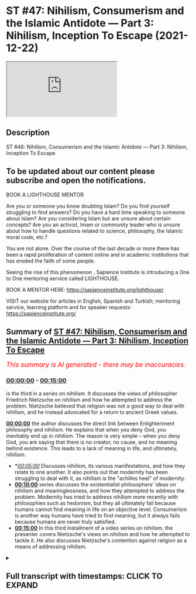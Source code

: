 # ST #47:  Nihilism, Consumerism and the Islamic Antidote — Part 3: Nihilism, Inception To Escape (2021-12-22)

<iframe loading='lazy' src='https://www.youtube.com/embed/iyDGNu1-lcU'></iframe>

## Description

ST #46:  Nihilism, Consumerism and the Islamic Antidote — Part 3: Nihilism, Inception To Escape

To be updated about our content please subscribe and open the notifications.
----
BOOK A LIGHTHOUSE MENTOR

Are you or someone you know doubting Islam? Do you find yourself struggling to find answers?  Do you have a hard time speaking to someone about Islam?  Are you considering Islam but are unsure about certain concepts?  Are you an activist, Imam or community leader who is unsure about how to handle questions related to science, philosophy, the Islamic moral code, etc.?

You are not alone.  Over the course of the last decade or more there has been a rapid proliferation of content online and in academic institutions that has eroded the faith of some people.

Seeing the rise of  this phenomenon , Sapience Institute is introducing a One to One mentoring service called LIGHTHOUSE.

BOOK A MENTOR HERE: https://sapienceinstitute.org/lighthouse/

VISIT our website for articles in English, Spanish and Turkish; mentoring service, learning platform and for speaker requests: https://sapienceinstitute.org/

## Summary of [ST #47: Nihilism, Consumerism and the Islamic Antidote — Part 3: Nihilism, Inception To Escape](https://www.youtube.com/watch?v=iyDGNu1-lcU)


*<span style="color:red; font-size:125%">This summary is AI generated - there may be inaccuracies</span>. [](/)*

### [00:00:00](https://www.youtube.com/watch?v=iyDGNu1-lcU&t=0) - [00:15:00](https://www.youtube.com/watch?v=iyDGNu1-lcU&t=900)

 is the third in a series on nihilism. It discusses the views of philosopher Friedrich Nietzsche on nihilism and how he attempted to address the problem. Nietzsche believed that religion was not a good way to deal with nihilism, and he instead advocated for a return to ancient Greek values.

**[00:00:00](https://www.youtube.com/watch?v=iyDGNu1-lcU&t=0)**  the author discusses the direct link between Enlightenment philosophy and nihilism. He explains that when you deny God, you inevitably end up in nihilism. The reason is very simple – when you deny God, you are saying that there is no creator, no cause, and no meaning behind existence. This leads to a lack of meaning in life, and ultimately, nihilism.
* **[00:05:00](https://www.youtube.com/watch?v=iyDGNu1-lcU&t=300)* Discusses nihilism, its various manifestations, and how they relate to one another. It also points out that modernity has been struggling to deal with it, as nihilism is the "achilles heel" of modernity.
* **[00:10:00](https://www.youtube.com/watch?v=iyDGNu1-lcU&t=600)**  series discusses the existentialist philosophers' ideas on nihilism and meaninglessness, and how they attempted to address the problem. Modernity has tried to address nihilism more recently with philosophies such as hedonism, but they all ultimately fail because humans cannot find meaning in life on an objective level. Consumerism is another way humans have tried to find meaning, but it always fails because humans are never truly satisfied.
* **[00:15:00](https://www.youtube.com/watch?v=iyDGNu1-lcU&t=900)** In this third installment of a video series on nihilism, the presenter covers Nietzsche's views on nihilism and how he attempted to tackle it. He also discusses Nietzsche's contention against religion as a means of addressing nihilism.

<details><summary><h2>Full transcript with timestamps: CLICK TO EXPAND</h2></summary>

[0:00:12](https://youtu.be/iyDGNu1-lcU?t=12) assalamualaikum brothers and sisters  
[0:00:14](https://youtu.be/iyDGNu1-lcU?t=14) welcome back to the sapiens thoughts  
[0:00:16](https://youtu.be/iyDGNu1-lcU?t=16) video series where we're discussing  
[0:00:18](https://youtu.be/iyDGNu1-lcU?t=18) nihilism consumerism and the islamic  
[0:00:20](https://youtu.be/iyDGNu1-lcU?t=20) antidote to both  
[0:00:23](https://youtu.be/iyDGNu1-lcU?t=23) now in this episode we're going to look  
[0:00:25](https://youtu.be/iyDGNu1-lcU?t=25) at the direct link between  
[0:00:28](https://youtu.be/iyDGNu1-lcU?t=28) the ideas promoted by the enlightenment  
[0:00:31](https://youtu.be/iyDGNu1-lcU?t=31) philosophers and  
[0:00:33](https://youtu.be/iyDGNu1-lcU?t=33) nihilism so why is it the question we're  
[0:00:36](https://youtu.be/iyDGNu1-lcU?t=36) going to be addressing is why  
[0:00:38](https://youtu.be/iyDGNu1-lcU?t=38) does godlessness lead to nihilism why  
[0:00:40](https://youtu.be/iyDGNu1-lcU?t=40) does why is it the case that when you  
[0:00:42](https://youtu.be/iyDGNu1-lcU?t=42) deny god whatever worldview you may come  
[0:00:46](https://youtu.be/iyDGNu1-lcU?t=46) up with or follow but one which denies  
[0:00:49](https://youtu.be/iyDGNu1-lcU?t=49) a creator  
[0:00:51](https://youtu.be/iyDGNu1-lcU?t=51) why does that entail that you would  
[0:00:53](https://youtu.be/iyDGNu1-lcU?t=53) inevitably end up  
[0:00:55](https://youtu.be/iyDGNu1-lcU?t=55) in or with nihilism now the reason is  
[0:00:59](https://youtu.be/iyDGNu1-lcU?t=59) very simple  
[0:01:00](https://youtu.be/iyDGNu1-lcU?t=60) when you deny god  
[0:01:02](https://youtu.be/iyDGNu1-lcU?t=62) essentially what you're saying is that  
[0:01:03](https://youtu.be/iyDGNu1-lcU?t=63) there is no creator there is no cause  
[0:01:06](https://youtu.be/iyDGNu1-lcU?t=66) behind  
[0:01:07](https://youtu.be/iyDGNu1-lcU?t=67) the universe behind existence  
[0:01:11](https://youtu.be/iyDGNu1-lcU?t=71) and ultimately what you're essentially  
[0:01:13](https://youtu.be/iyDGNu1-lcU?t=73) saying therefore is that everything  
[0:01:16](https://youtu.be/iyDGNu1-lcU?t=76) that exists  
[0:01:18](https://youtu.be/iyDGNu1-lcU?t=78) the universe and everything within the  
[0:01:20](https://youtu.be/iyDGNu1-lcU?t=80) universe  
[0:01:21](https://youtu.be/iyDGNu1-lcU?t=81) is a result of  
[0:01:24](https://youtu.be/iyDGNu1-lcU?t=84) an accident just it's one big accident  
[0:01:27](https://youtu.be/iyDGNu1-lcU?t=87) essentially the universe and everything  
[0:01:29](https://youtu.be/iyDGNu1-lcU?t=89) that exists is one big accident because  
[0:01:31](https://youtu.be/iyDGNu1-lcU?t=91) there is no god there is no cause there  
[0:01:33](https://youtu.be/iyDGNu1-lcU?t=93) is no creator behind all of this now if  
[0:01:35](https://youtu.be/iyDGNu1-lcU?t=95) this is the case if everything is one  
[0:01:37](https://youtu.be/iyDGNu1-lcU?t=97) big accident that means  
[0:01:39](https://youtu.be/iyDGNu1-lcU?t=99) you and me us included are also just  
[0:01:42](https://youtu.be/iyDGNu1-lcU?t=102) accidents  
[0:01:43](https://youtu.be/iyDGNu1-lcU?t=103) everything is an accident and accidents  
[0:01:46](https://youtu.be/iyDGNu1-lcU?t=106) especially from a godless perspective  
[0:01:48](https://youtu.be/iyDGNu1-lcU?t=108) accidents don't have  
[0:01:51](https://youtu.be/iyDGNu1-lcU?t=111) a purpose an objective accidents just  
[0:01:53](https://youtu.be/iyDGNu1-lcU?t=113) happen  
[0:01:54](https://youtu.be/iyDGNu1-lcU?t=114) it's like when you spill milk well it's  
[0:01:56](https://youtu.be/iyDGNu1-lcU?t=116) just spilt milk obviously from an  
[0:01:57](https://youtu.be/iyDGNu1-lcU?t=117) islamic perspective we believe  
[0:01:58](https://youtu.be/iyDGNu1-lcU?t=118) everything has a reason behind it  
[0:02:00](https://youtu.be/iyDGNu1-lcU?t=120) however from a godless perspective it's  
[0:02:02](https://youtu.be/iyDGNu1-lcU?t=122) just an accident it means nothing  
[0:02:05](https://youtu.be/iyDGNu1-lcU?t=125) now  
[0:02:06](https://youtu.be/iyDGNu1-lcU?t=126) if you mean nothing and everything  
[0:02:09](https://youtu.be/iyDGNu1-lcU?t=129) around you means nothing that means  
[0:02:10](https://youtu.be/iyDGNu1-lcU?t=130) everything about your existence your  
[0:02:12](https://youtu.be/iyDGNu1-lcU?t=132) life means nothing there is no meaning  
[0:02:14](https://youtu.be/iyDGNu1-lcU?t=134) behind anything  
[0:02:15](https://youtu.be/iyDGNu1-lcU?t=135) so  
[0:02:17](https://youtu.be/iyDGNu1-lcU?t=137) ultimately  
[0:02:18](https://youtu.be/iyDGNu1-lcU?t=138) you have ended up with nihilism this is  
[0:02:21](https://youtu.be/iyDGNu1-lcU?t=141) nihilism everything is meaningless  
[0:02:23](https://youtu.be/iyDGNu1-lcU?t=143) life is meaningless your existence is  
[0:02:25](https://youtu.be/iyDGNu1-lcU?t=145) meaningless there is no purpose there is  
[0:02:26](https://youtu.be/iyDGNu1-lcU?t=146) no rhyme or reason behind your existence  
[0:02:30](https://youtu.be/iyDGNu1-lcU?t=150) now understanding this guys  
[0:02:33](https://youtu.be/iyDGNu1-lcU?t=153) let's look at this idea that was  
[0:02:34](https://youtu.be/iyDGNu1-lcU?t=154) proposed by the enlightenment  
[0:02:36](https://youtu.be/iyDGNu1-lcU?t=156) philosophers and thinkers that that of  
[0:02:38](https://youtu.be/iyDGNu1-lcU?t=158) progress worldly progress our objective  
[0:02:41](https://youtu.be/iyDGNu1-lcU?t=161) is to create a worldly paradise  
[0:02:43](https://youtu.be/iyDGNu1-lcU?t=163) now this is a very interesting  
[0:02:46](https://youtu.be/iyDGNu1-lcU?t=166) proposition  
[0:02:47](https://youtu.be/iyDGNu1-lcU?t=167) because on one end  
[0:02:49](https://youtu.be/iyDGNu1-lcU?t=169) this leads to nihilism because you're  
[0:02:51](https://youtu.be/iyDGNu1-lcU?t=171) turning away from god and we've seen how  
[0:02:53](https://youtu.be/iyDGNu1-lcU?t=173) that can lead to nihilism but on the  
[0:02:55](https://youtu.be/iyDGNu1-lcU?t=175) other end it also acts as a patch  
[0:02:58](https://youtu.be/iyDGNu1-lcU?t=178) a temporary fix  
[0:03:00](https://youtu.be/iyDGNu1-lcU?t=180) for that nihilism because  
[0:03:02](https://youtu.be/iyDGNu1-lcU?t=182) although you've proposed an idea which  
[0:03:04](https://youtu.be/iyDGNu1-lcU?t=184) takes people away from god  
[0:03:06](https://youtu.be/iyDGNu1-lcU?t=186) but the idea itself is giving human  
[0:03:08](https://youtu.be/iyDGNu1-lcU?t=188) beings a purpose  
[0:03:10](https://youtu.be/iyDGNu1-lcU?t=190) a goal which is to create a worldly  
[0:03:12](https://youtu.be/iyDGNu1-lcU?t=192) paradise so it's a very interesting  
[0:03:15](https://youtu.be/iyDGNu1-lcU?t=195) proposition and therefore it it sort of  
[0:03:17](https://youtu.be/iyDGNu1-lcU?t=197) patched that problem that people would  
[0:03:19](https://youtu.be/iyDGNu1-lcU?t=199) inevitably fall into and as the  
[0:03:21](https://youtu.be/iyDGNu1-lcU?t=201) centuries and decades went by and people  
[0:03:23](https://youtu.be/iyDGNu1-lcU?t=203) became more and more godless you know  
[0:03:26](https://youtu.be/iyDGNu1-lcU?t=206) more and more atheistic  
[0:03:28](https://youtu.be/iyDGNu1-lcU?t=208) in their thinking  
[0:03:29](https://youtu.be/iyDGNu1-lcU?t=209) in in what they followed  
[0:03:31](https://youtu.be/iyDGNu1-lcU?t=211) the more they experienced nihilism so  
[0:03:34](https://youtu.be/iyDGNu1-lcU?t=214) the problem of nihilism didn't go away  
[0:03:36](https://youtu.be/iyDGNu1-lcU?t=216) although it was patched by the  
[0:03:37](https://youtu.be/iyDGNu1-lcU?t=217) enlightenment thinkers it was still  
[0:03:39](https://youtu.be/iyDGNu1-lcU?t=219) there but the more people  
[0:03:40](https://youtu.be/iyDGNu1-lcU?t=220) moved away from god and as we mentioned  
[0:03:42](https://youtu.be/iyDGNu1-lcU?t=222) the enlightenment thinkers weren't  
[0:03:43](https://youtu.be/iyDGNu1-lcU?t=223) necessarily atheists they believed in  
[0:03:45](https://youtu.be/iyDGNu1-lcU?t=225) natural theology they believed in a  
[0:03:47](https://youtu.be/iyDGNu1-lcU?t=227) cause a creator out there you know that  
[0:03:49](https://youtu.be/iyDGNu1-lcU?t=229) created everything and ordered  
[0:03:50](https://youtu.be/iyDGNu1-lcU?t=230) everything however didn't follow you  
[0:03:52](https://youtu.be/iyDGNu1-lcU?t=232) know weren't the traditional theists if  
[0:03:55](https://youtu.be/iyDGNu1-lcU?t=235) you like  
[0:03:56](https://youtu.be/iyDGNu1-lcU?t=236) but as the decades went by they became  
[0:03:58](https://youtu.be/iyDGNu1-lcU?t=238) more people became more and more  
[0:03:59](https://youtu.be/iyDGNu1-lcU?t=239) atheistic and as they became more more  
[0:04:01](https://youtu.be/iyDGNu1-lcU?t=241) atheistic the more they felt more and  
[0:04:03](https://youtu.be/iyDGNu1-lcU?t=243) more into nihilism  
[0:04:05](https://youtu.be/iyDGNu1-lcU?t=245) so  
[0:04:06](https://youtu.be/iyDGNu1-lcU?t=246) understanding this  
[0:04:09](https://youtu.be/iyDGNu1-lcU?t=249) we need to now move on and really sort  
[0:04:11](https://youtu.be/iyDGNu1-lcU?t=251) of analyze nihilism we need to really  
[0:04:13](https://youtu.be/iyDGNu1-lcU?t=253) understand what is nihilism now let's go  
[0:04:15](https://youtu.be/iyDGNu1-lcU?t=255) by you know a dictionary definition to  
[0:04:17](https://youtu.be/iyDGNu1-lcU?t=257) start off with if you look at oxford  
[0:04:18](https://youtu.be/iyDGNu1-lcU?t=258) they state that the belief that life has  
[0:04:20](https://youtu.be/iyDGNu1-lcU?t=260) no meaning or purpose and that religious  
[0:04:23](https://youtu.be/iyDGNu1-lcU?t=263) and moral principles have no value  
[0:04:26](https://youtu.be/iyDGNu1-lcU?t=266) this is a sort of general definition if  
[0:04:28](https://youtu.be/iyDGNu1-lcU?t=268) we're to really sort of summarize this  
[0:04:30](https://youtu.be/iyDGNu1-lcU?t=270) and condense this down we can say  
[0:04:31](https://youtu.be/iyDGNu1-lcU?t=271) nihilism means  
[0:04:33](https://youtu.be/iyDGNu1-lcU?t=273) the absence of meaning there is no  
[0:04:34](https://youtu.be/iyDGNu1-lcU?t=274) meaning behind anything  
[0:04:36](https://youtu.be/iyDGNu1-lcU?t=276) now  
[0:04:37](https://youtu.be/iyDGNu1-lcU?t=277) donald a crosby in his book spectra of  
[0:04:39](https://youtu.be/iyDGNu1-lcU?t=279) the absurd which is a phenomenal book on  
[0:04:41](https://youtu.be/iyDGNu1-lcU?t=281) the topic of nihilism he breaks down  
[0:04:43](https://youtu.be/iyDGNu1-lcU?t=283) nihilism into five distinct categories  
[0:04:46](https://youtu.be/iyDGNu1-lcU?t=286) they are moral nihilism epistemological  
[0:04:48](https://youtu.be/iyDGNu1-lcU?t=288) nihilism cosmic nihilism existential  
[0:04:50](https://youtu.be/iyDGNu1-lcU?t=290) nihilism and political nihilism i want  
[0:04:52](https://youtu.be/iyDGNu1-lcU?t=292) to focus on the first four political  
[0:04:54](https://youtu.be/iyDGNu1-lcU?t=294) nihilism isn't really uh relevant to our  
[0:04:56](https://youtu.be/iyDGNu1-lcU?t=296) discussion here but  
[0:04:58](https://youtu.be/iyDGNu1-lcU?t=298) if we look at the first four moral  
[0:04:59](https://youtu.be/iyDGNu1-lcU?t=299) nihilism and just to give you a bit of  
[0:05:01](https://youtu.be/iyDGNu1-lcU?t=301) uh context to this moral nihilism is  
[0:05:03](https://youtu.be/iyDGNu1-lcU?t=303) referring to you know the point that  
[0:05:05](https://youtu.be/iyDGNu1-lcU?t=305) there is no objectivity behind morals  
[0:05:07](https://youtu.be/iyDGNu1-lcU?t=307) there is no truth behind morals  
[0:05:09](https://youtu.be/iyDGNu1-lcU?t=309) epistemological nihilism is that there  
[0:05:12](https://youtu.be/iyDGNu1-lcU?t=312) is  
[0:05:12](https://youtu.be/iyDGNu1-lcU?t=312) there are no  
[0:05:14](https://youtu.be/iyDGNu1-lcU?t=314) quote-unquote absolute truths or facts  
[0:05:16](https://youtu.be/iyDGNu1-lcU?t=316) it's there is no such thing so it's  
[0:05:18](https://youtu.be/iyDGNu1-lcU?t=318) linked to moral nihilism as well to a  
[0:05:20](https://youtu.be/iyDGNu1-lcU?t=320) degree and you'll notice all of these  
[0:05:21](https://youtu.be/iyDGNu1-lcU?t=321) categories do link to one another in  
[0:05:23](https://youtu.be/iyDGNu1-lcU?t=323) some way but they have their distinct  
[0:05:26](https://youtu.be/iyDGNu1-lcU?t=326) understanding too so  
[0:05:27](https://youtu.be/iyDGNu1-lcU?t=327) epistemological nihilism is that there  
[0:05:29](https://youtu.be/iyDGNu1-lcU?t=329) is no  
[0:05:30](https://youtu.be/iyDGNu1-lcU?t=330) what you call truth uh or there are no  
[0:05:33](https://youtu.be/iyDGNu1-lcU?t=333) facts it's it's all sort of subjective  
[0:05:35](https://youtu.be/iyDGNu1-lcU?t=335) and up to the individual as to determine  
[0:05:37](https://youtu.be/iyDGNu1-lcU?t=337) as to what they believe is true what  
[0:05:39](https://youtu.be/iyDGNu1-lcU?t=339) they believe is a fact  
[0:05:41](https://youtu.be/iyDGNu1-lcU?t=341) then you have cosmic nihilism which is  
[0:05:42](https://youtu.be/iyDGNu1-lcU?t=342) the understanding that there is no  
[0:05:44](https://youtu.be/iyDGNu1-lcU?t=344) intelligibility behind our cosmos our  
[0:05:46](https://youtu.be/iyDGNu1-lcU?t=346) universe you know that it's it's that  
[0:05:49](https://youtu.be/iyDGNu1-lcU?t=349) the universe and nature is indifferent  
[0:05:51](https://youtu.be/iyDGNu1-lcU?t=351) to us humans there is no rhyme or reason  
[0:05:53](https://youtu.be/iyDGNu1-lcU?t=353) no order behind our universe itself and  
[0:05:55](https://youtu.be/iyDGNu1-lcU?t=355) existential nihilism is more  
[0:05:57](https://youtu.be/iyDGNu1-lcU?t=357) specifically focused on the idea that  
[0:05:59](https://youtu.be/iyDGNu1-lcU?t=359) life itself  
[0:06:01](https://youtu.be/iyDGNu1-lcU?t=361) is meaningless that there is no meaning  
[0:06:03](https://youtu.be/iyDGNu1-lcU?t=363) or purpose behind our existence  
[0:06:06](https://youtu.be/iyDGNu1-lcU?t=366) now these are the sort of different  
[0:06:07](https://youtu.be/iyDGNu1-lcU?t=367) categories of nihilism  
[0:06:09](https://youtu.be/iyDGNu1-lcU?t=369) but what's very interesting is if you  
[0:06:10](https://youtu.be/iyDGNu1-lcU?t=370) really  
[0:06:11](https://youtu.be/iyDGNu1-lcU?t=371) think about them you realize that not  
[0:06:13](https://youtu.be/iyDGNu1-lcU?t=373) only are they linked to one another but  
[0:06:14](https://youtu.be/iyDGNu1-lcU?t=374) they all ultimately lead to a type of  
[0:06:16](https://youtu.be/iyDGNu1-lcU?t=376) existential nihilism that essentially  
[0:06:18](https://youtu.be/iyDGNu1-lcU?t=378) life itself is meaningless and in life  
[0:06:21](https://youtu.be/iyDGNu1-lcU?t=381) and our conscious life that we can think  
[0:06:23](https://youtu.be/iyDGNu1-lcU?t=383) about the world the the cosmos morals  
[0:06:25](https://youtu.be/iyDGNu1-lcU?t=385) ethics we are ethical beings you know  
[0:06:28](https://youtu.be/iyDGNu1-lcU?t=388) everything is meaningless so it all  
[0:06:30](https://youtu.be/iyDGNu1-lcU?t=390) boils down to this meaninglessness  
[0:06:32](https://youtu.be/iyDGNu1-lcU?t=392) everything is completely and utterly  
[0:06:34](https://youtu.be/iyDGNu1-lcU?t=394) meaningless now why is this a problem  
[0:06:37](https://youtu.be/iyDGNu1-lcU?t=397) one may ask well you know fine there is  
[0:06:39](https://youtu.be/iyDGNu1-lcU?t=399) no meaning behind our existence there's  
[0:06:41](https://youtu.be/iyDGNu1-lcU?t=401) no meaning behind anything morals ethics  
[0:06:43](https://youtu.be/iyDGNu1-lcU?t=403) the cosmos whatever there's no meaning  
[0:06:45](https://youtu.be/iyDGNu1-lcU?t=405) behind all of these things why is this a  
[0:06:46](https://youtu.be/iyDGNu1-lcU?t=406) problem  
[0:06:47](https://youtu.be/iyDGNu1-lcU?t=407) someone may ask this question well  
[0:06:49](https://youtu.be/iyDGNu1-lcU?t=409) essentially as human beings we are  
[0:06:52](https://youtu.be/iyDGNu1-lcU?t=412) meaning driven creatures  
[0:06:54](https://youtu.be/iyDGNu1-lcU?t=414) we seek meaning behind everything we see  
[0:06:58](https://youtu.be/iyDGNu1-lcU?t=418) everything through the lens of meaning  
[0:07:00](https://youtu.be/iyDGNu1-lcU?t=420) think about it for a second when you  
[0:07:01](https://youtu.be/iyDGNu1-lcU?t=421) wake up in the morning  
[0:07:03](https://youtu.be/iyDGNu1-lcU?t=423) and you get out of bed say at 9am monday  
[0:07:06](https://youtu.be/iyDGNu1-lcU?t=426) to friday it's for a reason there is a  
[0:07:08](https://youtu.be/iyDGNu1-lcU?t=428) purpose behind it there is meaning  
[0:07:09](https://youtu.be/iyDGNu1-lcU?t=429) behind you getting out of bed at 9 00 am  
[0:07:11](https://youtu.be/iyDGNu1-lcU?t=431) when you get to bed at 10 pm at night  
[0:07:13](https://youtu.be/iyDGNu1-lcU?t=433) there's a meaning behind that there's a  
[0:07:15](https://youtu.be/iyDGNu1-lcU?t=435) reason behind that there is a purpose  
[0:07:16](https://youtu.be/iyDGNu1-lcU?t=436) behind that and everything you do in  
[0:07:19](https://youtu.be/iyDGNu1-lcU?t=439) between from waking up to going to sleep  
[0:07:21](https://youtu.be/iyDGNu1-lcU?t=441) you do for a reason a purpose a meaning  
[0:07:24](https://youtu.be/iyDGNu1-lcU?t=444) our lives are ordered  
[0:07:26](https://youtu.be/iyDGNu1-lcU?t=446) via meaning  
[0:07:28](https://youtu.be/iyDGNu1-lcU?t=448) not only this when we look at the world  
[0:07:30](https://youtu.be/iyDGNu1-lcU?t=450) around us when we try to understand the  
[0:07:32](https://youtu.be/iyDGNu1-lcU?t=452) world around us we ascribe meaning to  
[0:07:34](https://youtu.be/iyDGNu1-lcU?t=454) the world we ascribe meaning to the  
[0:07:36](https://youtu.be/iyDGNu1-lcU?t=456) things around us we want to get to the  
[0:07:38](https://youtu.be/iyDGNu1-lcU?t=458) bottom of you know the  
[0:07:40](https://youtu.be/iyDGNu1-lcU?t=460) things understanding things the meaning  
[0:07:42](https://youtu.be/iyDGNu1-lcU?t=462) behind things that's what scientists do  
[0:07:44](https://youtu.be/iyDGNu1-lcU?t=464) all the time  
[0:07:45](https://youtu.be/iyDGNu1-lcU?t=465) seeking the meaning behind things the  
[0:07:47](https://youtu.be/iyDGNu1-lcU?t=467) purpose of things  
[0:07:49](https://youtu.be/iyDGNu1-lcU?t=469) not only this when we make things as  
[0:07:52](https://youtu.be/iyDGNu1-lcU?t=472) human beings when we produce things as  
[0:07:54](https://youtu.be/iyDGNu1-lcU?t=474) human beings which is natural to human  
[0:07:55](https://youtu.be/iyDGNu1-lcU?t=475) beings we do this we've been doing this  
[0:07:57](https://youtu.be/iyDGNu1-lcU?t=477) forever  
[0:07:58](https://youtu.be/iyDGNu1-lcU?t=478) we make things and design things with  
[0:08:00](https://youtu.be/iyDGNu1-lcU?t=480) purpose  
[0:08:01](https://youtu.be/iyDGNu1-lcU?t=481) for a reason things that have a meaning  
[0:08:04](https://youtu.be/iyDGNu1-lcU?t=484) so we're meaning driven creatures we  
[0:08:06](https://youtu.be/iyDGNu1-lcU?t=486) can't escape this and therefore it's  
[0:08:08](https://youtu.be/iyDGNu1-lcU?t=488) natural that we would  
[0:08:10](https://youtu.be/iyDGNu1-lcU?t=490) we would apply the same thinking to  
[0:08:12](https://youtu.be/iyDGNu1-lcU?t=492) ourselves well what is the meaning of my  
[0:08:14](https://youtu.be/iyDGNu1-lcU?t=494) existence what is the meaning of my life  
[0:08:16](https://youtu.be/iyDGNu1-lcU?t=496) what is the ultimate purpose to my life  
[0:08:19](https://youtu.be/iyDGNu1-lcU?t=499) this is a fundamental question and not  
[0:08:21](https://youtu.be/iyDGNu1-lcU?t=501) only is this an extremely important  
[0:08:23](https://youtu.be/iyDGNu1-lcU?t=503) question for human beings one we can't  
[0:08:25](https://youtu.be/iyDGNu1-lcU?t=505) run away from or escape  
[0:08:26](https://youtu.be/iyDGNu1-lcU?t=506) but it's a question that if unanswered  
[0:08:29](https://youtu.be/iyDGNu1-lcU?t=509) adequately  
[0:08:30](https://youtu.be/iyDGNu1-lcU?t=510) leads to a lot of despair a lot of  
[0:08:33](https://youtu.be/iyDGNu1-lcU?t=513) anxiety a lot of pain existential angst  
[0:08:36](https://youtu.be/iyDGNu1-lcU?t=516) as it was referred to by the  
[0:08:38](https://youtu.be/iyDGNu1-lcU?t=518) existentialist philosophers it we can't  
[0:08:40](https://youtu.be/iyDGNu1-lcU?t=520) it's not something you're like oh life  
[0:08:42](https://youtu.be/iyDGNu1-lcU?t=522) is meaningless  
[0:08:44](https://youtu.be/iyDGNu1-lcU?t=524) that's it i'm gonna sit there and do  
[0:08:45](https://youtu.be/iyDGNu1-lcU?t=525) nothing i'm okay with that i'm happy  
[0:08:47](https://youtu.be/iyDGNu1-lcU?t=527) about that you know it causes a lot of  
[0:08:49](https://youtu.be/iyDGNu1-lcU?t=529) pain it causes a lot of distress  
[0:08:51](https://youtu.be/iyDGNu1-lcU?t=531) and if you're someone that's experienced  
[0:08:53](https://youtu.be/iyDGNu1-lcU?t=533) this you know i'm someone that's  
[0:08:54](https://youtu.be/iyDGNu1-lcU?t=534) personally experienced this and it leads  
[0:08:56](https://youtu.be/iyDGNu1-lcU?t=536) to leads you to a very dark place  
[0:08:59](https://youtu.be/iyDGNu1-lcU?t=539) you know and to a place  
[0:09:02](https://youtu.be/iyDGNu1-lcU?t=542) that when you're there you can't think  
[0:09:03](https://youtu.be/iyDGNu1-lcU?t=543) about anything else you can't focus on  
[0:09:05](https://youtu.be/iyDGNu1-lcU?t=545) anything else you can't worry about  
[0:09:06](https://youtu.be/iyDGNu1-lcU?t=546) anything else everything else in life  
[0:09:08](https://youtu.be/iyDGNu1-lcU?t=548) that we assume to be what life is all  
[0:09:10](https://youtu.be/iyDGNu1-lcU?t=550) about normally becomes trivial  
[0:09:13](https://youtu.be/iyDGNu1-lcU?t=553) pointless  
[0:09:14](https://youtu.be/iyDGNu1-lcU?t=554) work eating  
[0:09:16](https://youtu.be/iyDGNu1-lcU?t=556) you know taking care of yourself family  
[0:09:19](https://youtu.be/iyDGNu1-lcU?t=559) all of these things become trivial when  
[0:09:20](https://youtu.be/iyDGNu1-lcU?t=560) you're really in the dark spot when you  
[0:09:22](https://youtu.be/iyDGNu1-lcU?t=562) don't know who you are when you really  
[0:09:24](https://youtu.be/iyDGNu1-lcU?t=564) engage that question so it's a  
[0:09:25](https://youtu.be/iyDGNu1-lcU?t=565) fundamental question it is a big problem  
[0:09:27](https://youtu.be/iyDGNu1-lcU?t=567) nihilism is a huge huge huge problem  
[0:09:30](https://youtu.be/iyDGNu1-lcU?t=570) now  
[0:09:31](https://youtu.be/iyDGNu1-lcU?t=571) how is how has modernity tried to deal  
[0:09:34](https://youtu.be/iyDGNu1-lcU?t=574) with nihilism this is another thing we  
[0:09:35](https://youtu.be/iyDGNu1-lcU?t=575) need to look at  
[0:09:37](https://youtu.be/iyDGNu1-lcU?t=577) now there's a couple of things that i'm  
[0:09:38](https://youtu.be/iyDGNu1-lcU?t=578) going to mention here but this is not an  
[0:09:40](https://youtu.be/iyDGNu1-lcU?t=580) exhaustive list by you know any stretch  
[0:09:42](https://youtu.be/iyDGNu1-lcU?t=582) however these are some of the key ways  
[0:09:44](https://youtu.be/iyDGNu1-lcU?t=584) that modernity has tried to deal with  
[0:09:47](https://youtu.be/iyDGNu1-lcU?t=587) nihilism which is a rampant problem i  
[0:09:49](https://youtu.be/iyDGNu1-lcU?t=589) would even call it the achilles heel of  
[0:09:51](https://youtu.be/iyDGNu1-lcU?t=591) modernity nihilism is the achilles heel  
[0:09:53](https://youtu.be/iyDGNu1-lcU?t=593) of modernity  
[0:09:55](https://youtu.be/iyDGNu1-lcU?t=595) now in the 19th century you are the  
[0:09:56](https://youtu.be/iyDGNu1-lcU?t=596) existentialist philosophers now these  
[0:09:58](https://youtu.be/iyDGNu1-lcU?t=598) were a group of philosophers that  
[0:10:00](https://youtu.be/iyDGNu1-lcU?t=600) focused on addressing these fundamental  
[0:10:03](https://youtu.be/iyDGNu1-lcU?t=603) questions that humans have in regards to  
[0:10:04](https://youtu.be/iyDGNu1-lcU?t=604) our existence  
[0:10:06](https://youtu.be/iyDGNu1-lcU?t=606) our purpose why are we here how we to  
[0:10:08](https://youtu.be/iyDGNu1-lcU?t=608) live how we to engage with the world  
[0:10:10](https://youtu.be/iyDGNu1-lcU?t=610) around us how we to understand the world  
[0:10:12](https://youtu.be/iyDGNu1-lcU?t=612) around us now these philosophers  
[0:10:14](https://youtu.be/iyDGNu1-lcU?t=614) included people like niche jean-paul  
[0:10:16](https://youtu.be/iyDGNu1-lcU?t=616) sartre albert camus kierkegaard and the  
[0:10:19](https://youtu.be/iyDGNu1-lcU?t=619) list goes on  
[0:10:20](https://youtu.be/iyDGNu1-lcU?t=620) and these philosophers try to address  
[0:10:22](https://youtu.be/iyDGNu1-lcU?t=622) this problem you have to now also  
[0:10:24](https://youtu.be/iyDGNu1-lcU?t=624) remember the context there  
[0:10:25](https://youtu.be/iyDGNu1-lcU?t=625) the world has experienced world war one  
[0:10:28](https://youtu.be/iyDGNu1-lcU?t=628) world war ii  
[0:10:30](https://youtu.be/iyDGNu1-lcU?t=630) therefore human beings have experienced  
[0:10:33](https://youtu.be/iyDGNu1-lcU?t=633) atrocities bloodshed corruption  
[0:10:36](https://youtu.be/iyDGNu1-lcU?t=636) you know a lot of evil people have  
[0:10:38](https://youtu.be/iyDGNu1-lcU?t=638) experienced  
[0:10:40](https://youtu.be/iyDGNu1-lcU?t=640) what they refer to as the irrational  
[0:10:42](https://youtu.be/iyDGNu1-lcU?t=642) aspects of nature of human beings  
[0:10:45](https://youtu.be/iyDGNu1-lcU?t=645) and this has further pushed people now  
[0:10:47](https://youtu.be/iyDGNu1-lcU?t=647) to a state of despair  
[0:10:50](https://youtu.be/iyDGNu1-lcU?t=650) and nihilism  
[0:10:53](https://youtu.be/iyDGNu1-lcU?t=653) and now and this is why the the  
[0:10:55](https://youtu.be/iyDGNu1-lcU?t=655) existentialist philosophers came really  
[0:10:57](https://youtu.be/iyDGNu1-lcU?t=657) popular at this time in history and they  
[0:10:59](https://youtu.be/iyDGNu1-lcU?t=659) try to address this problem of  
[0:11:01](https://youtu.be/iyDGNu1-lcU?t=661) meaninglessness how do we deal with it  
[0:11:03](https://youtu.be/iyDGNu1-lcU?t=663) unlike the new atheists today they were  
[0:11:06](https://youtu.be/iyDGNu1-lcU?t=666) actually people who really thought about  
[0:11:07](https://youtu.be/iyDGNu1-lcU?t=667) these questions and understood well  
[0:11:09](https://youtu.be/iyDGNu1-lcU?t=669) within the absence of god  
[0:11:11](https://youtu.be/iyDGNu1-lcU?t=671) there is no ultimate meaning to life  
[0:11:13](https://youtu.be/iyDGNu1-lcU?t=673) this is something you'll find common  
[0:11:14](https://youtu.be/iyDGNu1-lcU?t=674) amongst all of these these  
[0:11:16](https://youtu.be/iyDGNu1-lcU?t=676) existentialist thinkers and philosophers  
[0:11:18](https://youtu.be/iyDGNu1-lcU?t=678) most of them acknowledged that there is  
[0:11:20](https://youtu.be/iyDGNu1-lcU?t=680) no ultimate meaning to life they began  
[0:11:22](https://youtu.be/iyDGNu1-lcU?t=682) with that point and then they thought  
[0:11:24](https://youtu.be/iyDGNu1-lcU?t=684) okay now how do we  
[0:11:25](https://youtu.be/iyDGNu1-lcU?t=685) how do we remedy this this is what they  
[0:11:27](https://youtu.be/iyDGNu1-lcU?t=687) essentially try to do  
[0:11:29](https://youtu.be/iyDGNu1-lcU?t=689) now for example jean-paul sartre his  
[0:11:31](https://youtu.be/iyDGNu1-lcU?t=691) much of his writing is about taking  
[0:11:33](https://youtu.be/iyDGNu1-lcU?t=693) responsibility living a responsible life  
[0:11:35](https://youtu.be/iyDGNu1-lcU?t=695) and so on and so forth although life is  
[0:11:37](https://youtu.be/iyDGNu1-lcU?t=697) ultimately meaningless  
[0:11:38](https://youtu.be/iyDGNu1-lcU?t=698) so he tried to patch that problem  
[0:11:43](https://youtu.be/iyDGNu1-lcU?t=703) nietzsche tried to do something very  
[0:11:44](https://youtu.be/iyDGNu1-lcU?t=704) similar you know nietzsche's idea you  
[0:11:46](https://youtu.be/iyDGNu1-lcU?t=706) know he proposed this idea of the  
[0:11:48](https://youtu.be/iyDGNu1-lcU?t=708) ubermensch or the superman and we're  
[0:11:50](https://youtu.be/iyDGNu1-lcU?t=710) going to discuss this in a bit more  
[0:11:51](https://youtu.be/iyDGNu1-lcU?t=711) detail in a minute so i'm not going to  
[0:11:53](https://youtu.be/iyDGNu1-lcU?t=713) go into too much detail about that right  
[0:11:54](https://youtu.be/iyDGNu1-lcU?t=714) now but this was what he proposed and  
[0:11:56](https://youtu.be/iyDGNu1-lcU?t=716) again it was about creating your own  
[0:11:57](https://youtu.be/iyDGNu1-lcU?t=717) value creating your own meaning system  
[0:11:59](https://youtu.be/iyDGNu1-lcU?t=719) as a human being realizing that  
[0:12:00](https://youtu.be/iyDGNu1-lcU?t=720) ultimately there is no meaning to life  
[0:12:02](https://youtu.be/iyDGNu1-lcU?t=722) um camus on the other hand just talked  
[0:12:05](https://youtu.be/iyDGNu1-lcU?t=725) about the absurd what you refer to the  
[0:12:06](https://youtu.be/iyDGNu1-lcU?t=726) is the absurd which was that on one end  
[0:12:08](https://youtu.be/iyDGNu1-lcU?t=728) we have to acknowledge that without god  
[0:12:11](https://youtu.be/iyDGNu1-lcU?t=731) life is at bottom ultimately meaningless  
[0:12:14](https://youtu.be/iyDGNu1-lcU?t=734) and once you acknowledge this well  
[0:12:15](https://youtu.be/iyDGNu1-lcU?t=735) yet there's another problem which is  
[0:12:17](https://youtu.be/iyDGNu1-lcU?t=737) that man can't help but seek meaning so  
[0:12:19](https://youtu.be/iyDGNu1-lcU?t=739) now you you're in this place of  
[0:12:21](https://youtu.be/iyDGNu1-lcU?t=741) absurdity which is on one end  
[0:12:24](https://youtu.be/iyDGNu1-lcU?t=744) you understand that there is no ultimate  
[0:12:26](https://youtu.be/iyDGNu1-lcU?t=746) meaning to life but on the other end you  
[0:12:27](https://youtu.be/iyDGNu1-lcU?t=747) can't help but seek meaning and you're  
[0:12:29](https://youtu.be/iyDGNu1-lcU?t=749) between this struggle throughout your  
[0:12:31](https://youtu.be/iyDGNu1-lcU?t=751) life and you have to navigate this space  
[0:12:32](https://youtu.be/iyDGNu1-lcU?t=752) essentially so this is how how they  
[0:12:35](https://youtu.be/iyDGNu1-lcU?t=755) would so try to tackle this issue of  
[0:12:37](https://youtu.be/iyDGNu1-lcU?t=757) nihilism but ultimately what they were  
[0:12:39](https://youtu.be/iyDGNu1-lcU?t=759) doing  
[0:12:40](https://youtu.be/iyDGNu1-lcU?t=760) is  
[0:12:41](https://youtu.be/iyDGNu1-lcU?t=761) they were just  
[0:12:43](https://youtu.be/iyDGNu1-lcU?t=763) making things up  
[0:12:44](https://youtu.be/iyDGNu1-lcU?t=764) in a crude way if i was to summarize  
[0:12:46](https://youtu.be/iyDGNu1-lcU?t=766) this they were literally making up  
[0:12:49](https://youtu.be/iyDGNu1-lcU?t=769) things  
[0:12:50](https://youtu.be/iyDGNu1-lcU?t=770) to  
[0:12:50](https://youtu.be/iyDGNu1-lcU?t=770) plug this hole which they acknowledged  
[0:12:52](https://youtu.be/iyDGNu1-lcU?t=772) which was life is ultimately meaningless  
[0:12:54](https://youtu.be/iyDGNu1-lcU?t=774) so they had no answers to this question  
[0:12:56](https://youtu.be/iyDGNu1-lcU?t=776) all they were saying is what you can do  
[0:12:57](https://youtu.be/iyDGNu1-lcU?t=777) is you can make up an objective for  
[0:12:59](https://youtu.be/iyDGNu1-lcU?t=779) yourself  
[0:13:00](https://youtu.be/iyDGNu1-lcU?t=780) a something that's more virtuous and  
[0:13:03](https://youtu.be/iyDGNu1-lcU?t=783) something that has some ethical drive to  
[0:13:05](https://youtu.be/iyDGNu1-lcU?t=785) it you know that you are to have a  
[0:13:06](https://youtu.be/iyDGNu1-lcU?t=786) higher value system you have to be a  
[0:13:08](https://youtu.be/iyDGNu1-lcU?t=788) responsible human being take care of  
[0:13:09](https://youtu.be/iyDGNu1-lcU?t=789) others but give make up your own meaning  
[0:13:12](https://youtu.be/iyDGNu1-lcU?t=792) and they try to also suggest that this  
[0:13:14](https://youtu.be/iyDGNu1-lcU?t=794) was  
[0:13:14](https://youtu.be/iyDGNu1-lcU?t=794) in some way somehow  
[0:13:17](https://youtu.be/iyDGNu1-lcU?t=797) you know um  
[0:13:19](https://youtu.be/iyDGNu1-lcU?t=799) a meaningful thing to do now on one  
[0:13:21](https://youtu.be/iyDGNu1-lcU?t=801) level you can understand what they did  
[0:13:22](https://youtu.be/iyDGNu1-lcU?t=802) and you can respect this and you can  
[0:13:24](https://youtu.be/iyDGNu1-lcU?t=804) really sort of commend them for this  
[0:13:26](https://youtu.be/iyDGNu1-lcU?t=806) but on another level you have to realize  
[0:13:28](https://youtu.be/iyDGNu1-lcU?t=808) and acknowledge that this is not really  
[0:13:30](https://youtu.be/iyDGNu1-lcU?t=810) addressing the problem because all one  
[0:13:32](https://youtu.be/iyDGNu1-lcU?t=812) has to do is  
[0:13:33](https://youtu.be/iyDGNu1-lcU?t=813) sit down and think to themselves you  
[0:13:34](https://youtu.be/iyDGNu1-lcU?t=814) know what as good as this sounds  
[0:13:36](https://youtu.be/iyDGNu1-lcU?t=816) this is nothing short of lying to myself  
[0:13:38](https://youtu.be/iyDGNu1-lcU?t=818) i'm just making this up this ultimately  
[0:13:40](https://youtu.be/iyDGNu1-lcU?t=820) means nothing  
[0:13:41](https://youtu.be/iyDGNu1-lcU?t=821) ultimately it means nothing because  
[0:13:43](https://youtu.be/iyDGNu1-lcU?t=823) ultimately my life life at bottom has no  
[0:13:45](https://youtu.be/iyDGNu1-lcU?t=825) meaning or purpose so that was one way  
[0:13:47](https://youtu.be/iyDGNu1-lcU?t=827) they tried to address  
[0:13:49](https://youtu.be/iyDGNu1-lcU?t=829) you know modernity has tried to address  
[0:13:51](https://youtu.be/iyDGNu1-lcU?t=831) nihilism more recently we've had other  
[0:13:54](https://youtu.be/iyDGNu1-lcU?t=834) philosophies world views ways of looking  
[0:13:56](https://youtu.be/iyDGNu1-lcU?t=836) at life you can say such as hedonism  
[0:13:59](https://youtu.be/iyDGNu1-lcU?t=839) which is the idea just go do whatever  
[0:14:00](https://youtu.be/iyDGNu1-lcU?t=840) you want the yolo mentality enjoy  
[0:14:02](https://youtu.be/iyDGNu1-lcU?t=842) yourself have fun go out there express  
[0:14:05](https://youtu.be/iyDGNu1-lcU?t=845) yourself fulfill your desires you know  
[0:14:08](https://youtu.be/iyDGNu1-lcU?t=848) just just enjoy yourself and that is the  
[0:14:10](https://youtu.be/iyDGNu1-lcU?t=850) meaning of life and people have engaged  
[0:14:12](https://youtu.be/iyDGNu1-lcU?t=852) in this and people are engaging in this  
[0:14:13](https://youtu.be/iyDGNu1-lcU?t=853) to many different levels today you know  
[0:14:16](https://youtu.be/iyDGNu1-lcU?t=856) however this is not solving the problem  
[0:14:18](https://youtu.be/iyDGNu1-lcU?t=858) because we see time and again people  
[0:14:20](https://youtu.be/iyDGNu1-lcU?t=860) that have a lot of wealth have a lot of  
[0:14:22](https://youtu.be/iyDGNu1-lcU?t=862) disposable income money  
[0:14:24](https://youtu.be/iyDGNu1-lcU?t=864) they go and they buy loads of expensive  
[0:14:26](https://youtu.be/iyDGNu1-lcU?t=866) things go enjoy themselves you know  
[0:14:28](https://youtu.be/iyDGNu1-lcU?t=868) fulfill their desires to the max however  
[0:14:31](https://youtu.be/iyDGNu1-lcU?t=871) they still  
[0:14:32](https://youtu.be/iyDGNu1-lcU?t=872) are not satisfied and truly happy on a  
[0:14:34](https://youtu.be/iyDGNu1-lcU?t=874) deep  
[0:14:35](https://youtu.be/iyDGNu1-lcU?t=875) level there's still something missing  
[0:14:37](https://youtu.be/iyDGNu1-lcU?t=877) you know how many times do we hear of  
[0:14:39](https://youtu.be/iyDGNu1-lcU?t=879) actors committing suicide you know or  
[0:14:41](https://youtu.be/iyDGNu1-lcU?t=881) really rich and affluent people  
[0:14:44](https://youtu.be/iyDGNu1-lcU?t=884) suffering from depression and anxiety  
[0:14:46](https://youtu.be/iyDGNu1-lcU?t=886) time and again we see these stories over  
[0:14:48](https://youtu.be/iyDGNu1-lcU?t=888) and over again  
[0:14:50](https://youtu.be/iyDGNu1-lcU?t=890) another way is consumerism  
[0:14:52](https://youtu.be/iyDGNu1-lcU?t=892) and we're going to go into a lot more  
[0:14:53](https://youtu.be/iyDGNu1-lcU?t=893) detail here with consumerism later on in  
[0:14:55](https://youtu.be/iyDGNu1-lcU?t=895) this video series but consumerism is  
[0:14:58](https://youtu.be/iyDGNu1-lcU?t=898) another way  
[0:14:59](https://youtu.be/iyDGNu1-lcU?t=899) which human beings have tried to deal  
[0:15:02](https://youtu.be/iyDGNu1-lcU?t=902) with the problem of nihilism well life  
[0:15:04](https://youtu.be/iyDGNu1-lcU?t=904) is meaningless  
[0:15:05](https://youtu.be/iyDGNu1-lcU?t=905) maybe i'm going to find meaning through  
[0:15:07](https://youtu.be/iyDGNu1-lcU?t=907) material possessions i go buy more  
[0:15:08](https://youtu.be/iyDGNu1-lcU?t=908) things it gives meaning to my life and  
[0:15:11](https://youtu.be/iyDGNu1-lcU?t=911) this is something that's been pushed and  
[0:15:12](https://youtu.be/iyDGNu1-lcU?t=912) promoted by uh you know the people that  
[0:15:16](https://youtu.be/iyDGNu1-lcU?t=916) are running these systems if you like  
[0:15:18](https://youtu.be/iyDGNu1-lcU?t=918) you know because this you know it's like  
[0:15:19](https://youtu.be/iyDGNu1-lcU?t=919) killing two birds with one stone on one  
[0:15:21](https://youtu.be/iyDGNu1-lcU?t=921) end is something that's going to lead to  
[0:15:24](https://youtu.be/iyDGNu1-lcU?t=924) exponential economic growth is going to  
[0:15:25](https://youtu.be/iyDGNu1-lcU?t=925) lead to us attaining paradise on earth  
[0:15:27](https://youtu.be/iyDGNu1-lcU?t=927) and at the same time it may just you  
[0:15:28](https://youtu.be/iyDGNu1-lcU?t=928) know if it helps fill a void of a human  
[0:15:30](https://youtu.be/iyDGNu1-lcU?t=930) being of emptiness and meaninglessness  
[0:15:32](https://youtu.be/iyDGNu1-lcU?t=932) then so be it you know  
[0:15:34](https://youtu.be/iyDGNu1-lcU?t=934) the other way is different types of  
[0:15:35](https://youtu.be/iyDGNu1-lcU?t=935) escapism  
[0:15:37](https://youtu.be/iyDGNu1-lcU?t=937) drugs is a very common thing alcohol  
[0:15:39](https://youtu.be/iyDGNu1-lcU?t=939) abuse and more recently with the youth  
[0:15:42](https://youtu.be/iyDGNu1-lcU?t=942) gaming you know people are choosing to  
[0:15:44](https://youtu.be/iyDGNu1-lcU?t=944) lose themselves on this in this in this  
[0:15:46](https://youtu.be/iyDGNu1-lcU?t=946) digital sphere  
[0:15:47](https://youtu.be/iyDGNu1-lcU?t=947) spending hours a day playing games and  
[0:15:50](https://youtu.be/iyDGNu1-lcU?t=950) it's very interesting the games are  
[0:15:51](https://youtu.be/iyDGNu1-lcU?t=951) designed there are levels in the game  
[0:15:53](https://youtu.be/iyDGNu1-lcU?t=953) right you have a purpose an objective in  
[0:15:55](https://youtu.be/iyDGNu1-lcU?t=955) a game your character has an objective  
[0:15:57](https://youtu.be/iyDGNu1-lcU?t=957) you have to overcome and conquer each  
[0:15:59](https://youtu.be/iyDGNu1-lcU?t=959) level and move on to the next level and  
[0:16:01](https://youtu.be/iyDGNu1-lcU?t=961) you have this sense of responsibility  
[0:16:03](https://youtu.be/iyDGNu1-lcU?t=963) and meaning that's given to you in this  
[0:16:04](https://youtu.be/iyDGNu1-lcU?t=964) digital space  
[0:16:06](https://youtu.be/iyDGNu1-lcU?t=966) but it's unfortunate that people are  
[0:16:08](https://youtu.be/iyDGNu1-lcU?t=968) choosing to lose themselves in these  
[0:16:09](https://youtu.be/iyDGNu1-lcU?t=969) games because that's not reality you  
[0:16:11](https://youtu.be/iyDGNu1-lcU?t=971) know people especially the young people  
[0:16:13](https://youtu.be/iyDGNu1-lcU?t=973) are completely cutting off from the real  
[0:16:14](https://youtu.be/iyDGNu1-lcU?t=974) world and taking responsibility for  
[0:16:16](https://youtu.be/iyDGNu1-lcU?t=976) their lives and things going on around  
[0:16:18](https://youtu.be/iyDGNu1-lcU?t=978) them so these are the ways these are the  
[0:16:20](https://youtu.be/iyDGNu1-lcU?t=980) failed ways that  
[0:16:23](https://youtu.be/iyDGNu1-lcU?t=983) modernity has tried to deal with or  
[0:16:25](https://youtu.be/iyDGNu1-lcU?t=985) tackle the problem of nihilism but at  
[0:16:27](https://youtu.be/iyDGNu1-lcU?t=987) bottom you cannot run away from or  
[0:16:30](https://youtu.be/iyDGNu1-lcU?t=990) escape nihilism if you continue to deny  
[0:16:33](https://youtu.be/iyDGNu1-lcU?t=993) god that is the key point here you can  
[0:16:35](https://youtu.be/iyDGNu1-lcU?t=995) try finding patches you could try to  
[0:16:37](https://youtu.be/iyDGNu1-lcU?t=997) come up with some fancy you know  
[0:16:40](https://youtu.be/iyDGNu1-lcU?t=1000) you know deep sounding philosophies and  
[0:16:42](https://youtu.be/iyDGNu1-lcU?t=1002) ideas but fundamentally you're still not  
[0:16:45](https://youtu.be/iyDGNu1-lcU?t=1005) going to be able to escape this problem  
[0:16:47](https://youtu.be/iyDGNu1-lcU?t=1007) so in the next video brothers and  
[0:16:49](https://youtu.be/iyDGNu1-lcU?t=1009) sisters we're going to be  
[0:16:50](https://youtu.be/iyDGNu1-lcU?t=1010) addressing or looking into nihilism a  
[0:16:52](https://youtu.be/iyDGNu1-lcU?t=1012) little bit more deeply in particular  
[0:16:54](https://youtu.be/iyDGNu1-lcU?t=1014) nietzsche's specific views in regards to  
[0:16:56](https://youtu.be/iyDGNu1-lcU?t=1016) nihilism and how he tried to tackle it  
[0:16:58](https://youtu.be/iyDGNu1-lcU?t=1018) and what his contentions were against  
[0:17:01](https://youtu.be/iyDGNu1-lcU?t=1021) religion and the religious answer to  
[0:17:02](https://youtu.be/iyDGNu1-lcU?t=1022) nihilism  
[0:17:04](https://youtu.be/iyDGNu1-lcU?t=1024) so yeah i'll leave you guys with this  
[0:17:06](https://youtu.be/iyDGNu1-lcU?t=1026) let me know your thoughts in the  
[0:17:07](https://youtu.be/iyDGNu1-lcU?t=1027) comments section below and i'll see you  
[0:17:08](https://youtu.be/iyDGNu1-lcU?t=1028) guys next time assalamu alaikum  
</details>
